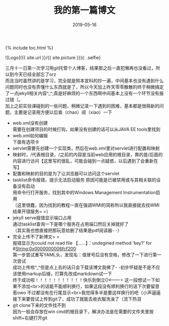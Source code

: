 ﻿---
layout: post
title: "我的第一篇博文"
date: 2019-05-16
excerpt: "错题集性质——有关于jekyll本地浏览以及push到git上遇到的各种问题"
notebook: true
---

{% include toc.html %}
    
![Logo]({{ site.url }}/{{ site.picture }}){: .selfie}

三月十一日第一次学习用git托管个人博客，结果那之后一直犯懒再也没看过，所以到今天已经全部忘了orz<br>
而且当时虽然讲的是学习，完全就是照本宣科的抄一遍，中间基本也没有遇到什么问题同时也没有弄懂什么东西就是了，所以今天加上昨天零零散散的终于稍微搞定了一点jekyll相关内容^_^;真是好麻烦的一个东西啊中间基本上没有一个环节没有报过错（。<br>
加上之前实验课碰到的一些问题，稍微记录一下遇到的困难，基本都是很萌新的问题，主要是记录用方便以后查（chao）阅（xiao）一下<br>

* web.xml没有创建<br>
需要在创建项目的时候打钩，如果没有创建的话可以从JAVA EE tools里找到<br>
* web.xml如何编辑<br>
下面有选项卡<br>
* servlet需要先创建一个实现类，然后在web.xml里对servlet进行配置和映射<br>
* 映射时，/代表根目录，/之前的内容是当前web应用的根目录，靠的是/后面的内容进行访问【这里写的很乱，可能会碰到一点疑惑，以后遇到了会重新在写】<br>
* 配置和映射的目的是为了让浏览器可以访问这个servlet<br>
* tasklist命令报错，提示无法启动服务 原因可能是已被禁用或与其相关联的设备没有启动<br>
用命令行打开服务，找到其中的Windows Management Instrumentation启用<br>
（这里很蠢，因为找到的教程一直在强调WMI的简称所以我直接就去找WMI结果开错服务= =）<br>
* jekyll serve报错显示端口占用<br>
通过tasklist查询一下是哪个服务在占用端口然后关掉就好了<br>
（其实我也想直接把那玩意给删了结果是pdf阅读器- -）<br>
* 完全上传不了新博文= =<br>
报错显示为could not read file 【……】：undegined method 'key?' for #<String:0x0000000006fcf200><br>
第一步尝试重写YAML头，发现名：值冒号后没有空格，修改了一下进行第一次尝试<br>
成功上传啦^_^但是点上去的话只会下载该博文我佛了- -初步怀疑是不是不应该使用markup后缀，打算先改成markdown试一下<br>
终于成功啦！！！！！！！！！！！快乐到倒立O<---<
这一段想试一下如果不添加\<br>的话能不能顺利换行，如果这段没有顺利换行的话下次要留意惹owo
不过都没有在行尾显示\<br>我觉得多半是要这样换行的吧（小声逼逼
接下来要尝试上传到git了，成功了就能去收衣服洗澡了（流下热泪<br>
* git clone下来的文件找不到<br>
因为一般会存放在win cmd的根目录下，解决办法是在需要的文件夹里按shift+右键打开git<br>
